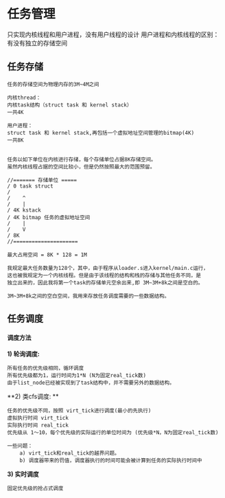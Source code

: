 任务管理
====

只实现内核线程和用户进程，没有用户线程的设计
用户进程和内核线程的区别：有没有独立的存储空间

任务存储
----

    任务的存储空间为物理内存的3M~4M之间

    内核thread：
    内核task结构（struct task 和 kernel stack）
    一共4K

    用户进程：
    struct task 和 kernel stack,再包括一个虚拟地址空间管理的bitmap(4K)
    一共8K


    任务以如下单位在内核进行存储，每个存储单位占据8K存储空间。
    虽然内核线程占据的空间比较小，但是仍然按照最大的范围预留。

    //======= 存储单位 =====
    / 0 task struct
    /
    /    ^
    /    |
    / 4K kstack
    / 4K bitmap 任务的虚拟地址空间
    /    |
    /    V
    / 8K
    //=====================

    最大占用空间 = 8K * 128 = 1M

    我规定最大任务数量为128个，其中，由于程序从loader.s进入kernel/main.c运行，
    这也被我规定为一个内核线程。但是由于该线程的结构和栈的存储与其他任务不同，是
    独立出来的，因此我将第一个task的存储单元空余出来,即 3M~3M+8k之间是空白的。

    3M~3M+8k之间的空白空间，我用来存放任务调度需要的一些数据结构。

任务调度
----

#### 调度方法

**1) 轮询调度:**  

    所有任务的优先级相同，循环调度
    所有优先级都为1，运行时间为1*N (N为固定real_tick数)
    由于list_node已经被实现到了task结构中，并不需要另外的数据结构。

**2) 类cfs调度: **

    任务的优先级不同，按照 virt_tick进行调度(最小的先执行)
    虚拟执行时间 virt_tick
    实际执行时间 real_tick
    优先级从 1～10，每个优先级的实际运行的单位时间为 (优先级*N，N为固定real_tick数)

    一些问题：
        a) virt_tick和real_tick的越界问题。
        b) 调度器带来的罚值，调度器执行的时间可能会被计算到任务的实际执行时间中

**3) 实时调度**

    固定优先级的抢占式调度
